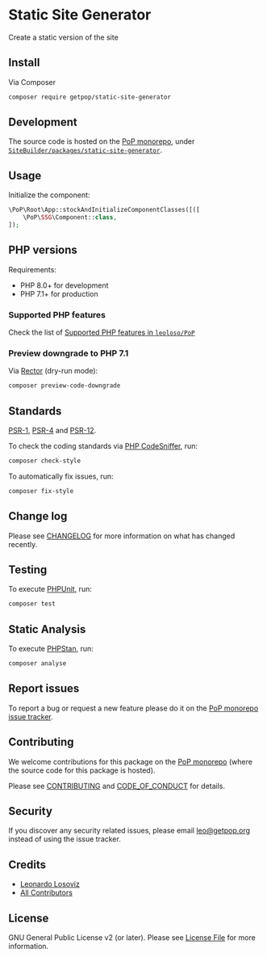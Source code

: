 # Static Site Generator

<!--
[![Build Status][ico-travis]][link-travis]
[![Quality Score][ico-code-quality]][link-code-quality]
[![Software License][ico-license]](LICENSE.md)
[![Latest Version on Packagist][ico-version]][link-packagist]
[![Coverage Status][ico-scrutinizer]][link-scrutinizer]
[![Total Downloads][ico-downloads]][link-downloads]
-->

Create a static version of the site

## Install

Via Composer

``` bash
composer require getpop/static-site-generator
```

## Development

The source code is hosted on the [PoP monorepo](https://github.com/leoloso/PoP), under [`SiteBuilder/packages/static-site-generator`](https://github.com/leoloso/PoP/tree/master/layers/SiteBuilder/packages/static-site-generator).

## Usage

Initialize the component:

``` php
\PoP\Root\App::stockAndInitializeComponentClasses([([
    \PoP\SSG\Component::class,
]);
```

## PHP versions

Requirements:

- PHP 8.0+ for development
- PHP 7.1+ for production

### Supported PHP features

Check the list of [Supported PHP features in `leoloso/PoP`](https://github.com/leoloso/PoP/blob/master/docs/supported-php-features.md)

### Preview downgrade to PHP 7.1

Via [Rector](https://github.com/rectorphp/rector) (dry-run mode):

```bash
composer preview-code-downgrade
```

## Standards

[PSR-1](https://www.php-fig.org/psr/psr-1), [PSR-4](https://www.php-fig.org/psr/psr-4) and [PSR-12](https://www.php-fig.org/psr/psr-12).

To check the coding standards via [PHP CodeSniffer](https://github.com/squizlabs/PHP_CodeSniffer), run:

``` bash
composer check-style
```

To automatically fix issues, run:

``` bash
composer fix-style
```

## Change log

Please see [CHANGELOG](CHANGELOG.md) for more information on what has changed recently.

## Testing

To execute [PHPUnit](https://phpunit.de/), run:

``` bash
composer test
```

## Static Analysis

To execute [PHPStan](https://github.com/phpstan/phpstan), run:

``` bash
composer analyse
```

## Report issues

To report a bug or request a new feature please do it on the [PoP monorepo issue tracker](https://github.com/leoloso/PoP/issues).

## Contributing

We welcome contributions for this package on the [PoP monorepo](https://github.com/leoloso/PoP) (where the source code for this package is hosted).

Please see [CONTRIBUTING](CONTRIBUTING.md) and [CODE_OF_CONDUCT](CODE_OF_CONDUCT.md) for details.

## Security

If you discover any security related issues, please email leo@getpop.org instead of using the issue tracker.

## Credits

- [Leonardo Losoviz][link-author]
- [All Contributors][link-contributors]

## License

GNU General Public License v2 (or later). Please see [License File](LICENSE.md) for more information.

[ico-version]: https://img.shields.io/packagist/v/getpop/static-site-generator.svg?style=flat-square
[ico-license]: https://img.shields.io/badge/license-GPLv2-brightgreen.svg?style=flat-square
[ico-travis]: https://img.shields.io/travis/getpop/static-site-generator/master.svg?style=flat-square
[ico-scrutinizer]: https://img.shields.io/scrutinizer/coverage/g/getpop/static-site-generator.svg?style=flat-square
[ico-code-quality]: https://img.shields.io/scrutinizer/g/getpop/static-site-generator.svg?style=flat-square
[ico-downloads]: https://img.shields.io/packagist/dt/getpop/static-site-generator.svg?style=flat-square

[link-packagist]: https://packagist.org/packages/getpop/static-site-generator
[link-travis]: https://travis-ci.org/getpop/static-site-generator
[link-scrutinizer]: https://scrutinizer-ci.com/g/getpop/static-site-generator/code-structure
[link-code-quality]: https://scrutinizer-ci.com/g/getpop/static-site-generator
[link-downloads]: https://packagist.org/packages/getpop/static-site-generator
[link-author]: https://github.com/leoloso
[link-contributors]: ../../../../../../contributors
